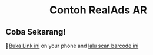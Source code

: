 <h1 align="center">Contoh RealAds AR</h1>

## Coba Sekarang!

🚀[Buka Link ini](https://dinok97.github.io/example-ads/index.html) on your phone and [lalu scan barcode ini](https://raw.githubusercontent.com/dinok97/example-ads/master/marker/example-ads.png)